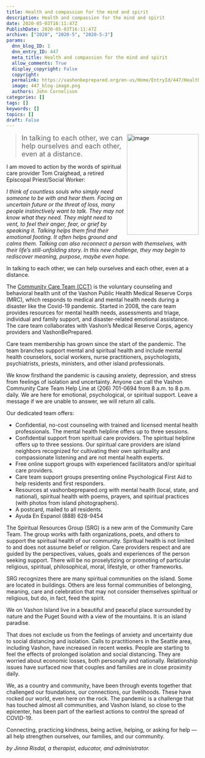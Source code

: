 ```yaml
---
title: Health and compassion for the mind and spirit
description: Health and compassion for the mind and spirit
date: 2020-05-03T16:11:47Z
PublishDate: 2020-05-03T16:11:47Z
archive: ["2020", "2020-5", "2020-5-3"]
params:
  dnn_blog_ID: 1
  dnn_entry_ID: 447
  meta_title: Health and compassion for the mind and spirit
  allow_comments: True
  display_copyright: False
  copyright:
  permalink: https://vashonbeprepared.org/en-us/Home/EntryId/447/Health-and-compassion-for-the-mind-and-spirit
  image: 447_blog-image.png
  authors: John Cornelison
categories: []
tags: []
keywords: []
topics: []
draft: False
---
```


<blockquote><p><a href="https://vashonbeprepared.org./images/447/Open-Live-Writer-8fc4e52c58e2_8086-image_2.png"><img width="188" height="264" title="image" align="right" style="float: right; display: inline; background-image: none;" alt="image" src="https://vashonbeprepared.org./images/447/Open-Live-Writer-8fc4e52c58e2_8086-image_thumb.png" border="0"></a><font size="4">In talking to each other, we can help ourselves and each other, even at a distance.</font></p></blockquote><p>I am moved to action by the words of spiritual care provider Tom Craighead, a retired Episcopal Priest/Social Worker: </p><p><em>I think of countless souls who simply need someone to be with and hear them. Facing an uncertain future or the threat of loss, many people instinctively want to talk. They may not know what they need. They might need to vent, to feel their anger, fear, or grief by speaking it. Talking helps them find their emotional footing. It often helps ground and calms them. Talking can also reconnect a person with themselves, with their life’s still-unfolding story. In this new challenge, they may begin to rediscover meaning, purpose, maybe even hope. </em><p>In talking to each other, we can help ourselves and each other, even at a distance. <p>The <a href="http://VashonBePrepared.org/CCT" target="_blank">Community Care Team (CCT)</a> is the voluntary counseling and behavioral health unit of the Vashon Public Health Medical Reserve Corps (MRC), which responds to medical and mental health needs during a disaster like the Covid-19 pandemic. Started in 2008, the care team provides resources for mental health needs, assessments and triage, individual and family support, and disaster-related emotional assistance. The care team collaborates with Vashon’s Medical Reserve Corps, agency providers and VashonBePrepared. <p>Care team membership has grown since the start of the pandemic. The team branches support mental and spiritual health and include mental health counselors, social workers, nurse practitioners, psychologists, psychiatrists, priests, ministers, and other island professionals.<p>We know firsthand the pandemic is causing anxiety, depression, and stress from feelings of isolation and uncertainty. Anyone can call the Vashon Community Care Team Help Line at (206) 701-0694 from 8 a.m. to 8 p.m. daily. We are here for emotional, psychological, or spiritual support. Leave a message if we are unable to answer, we will return all calls. <p>Our dedicated team offers:<ul><li>Confidential, no-cost counseling with trained and licensed mental health professionals. The mental health helpline offers up to three sessions. 
<li>Confidential support from spiritual care providers. The spiritual helpline offers up to three sessions. Our spiritual care providers are island neighbors recognized for cultivating their own spirituality and compassionate listening and are not mental health experts. 
<li>Free online support groups with experienced facilitators and/or spiritual care providers. 
<li>Care team support groups presenting online Psychological First Aid to help residents and first responders. 
<li>Resources at vashonbeprepared.org with mental health (local, state, and national), spiritual health with poems, prayers, and spiritual practices (with photos from island photographers). 
<li>A postcard, mailed to all residents. 
<li>Ayuda En Espanol (888) 628-9454 </li></ul><p>The Spiritual Resources Group (SRG) is a new arm of the Community Care Team. The group works with faith organizations, poets, and others to support the spiritual health of our community. Spiritual health is not limited to and does not assume belief or religion. Care providers respect and are guided by the perspectives, values, goals and experiences of the person seeking support. There will be no proselytizing or promoting of particular religious, spiritual, philosophical, moral, lifestyle, or other frameworks. <p>SRG recognizes there are many spiritual communities on the island. Some are located in buildings. Others are less formal communities of belonging, meaning, care and celebration that may not consider themselves spiritual or religious, but do, in fact, feed the spirit.<p>We on Vashon Island live in a beautiful and peaceful place surrounded by nature and the Puget Sound with a view of the mountains. It is an island paradise. <p>That does not exclude us from the feelings of anxiety and uncertainty due to social distancing and isolation. Calls to practitioners in the Seattle area, including Vashon, have increased in recent weeks. People are starting to feel the effects of prolonged isolation and social distancing. They are worried about economic losses, both personally and nationally. Relationship issues have surfaced now that couples and families are in close proximity daily. <p>We, as a country and community, have been through events together that challenged our foundations, our connections, our livelihoods. These have rocked our world, even here on the rock. The pandemic is a challenge that has touched almost all communities, and Vashon Island, so close to the epicenter, has been part of the earliest actions to control the spread of COVID-19. <p>Connecting, practicing kindness, being active, helping, or asking for help — all help strengthen ourselves, our families, and our community. <p><em>by Jinna Risdal, a therapist, educator, and </em><em>administrator.</em>
